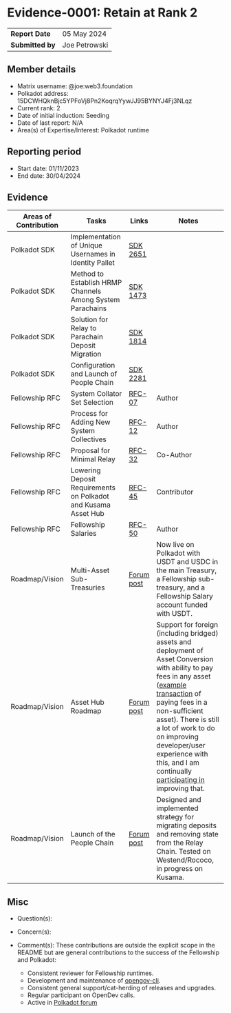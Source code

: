 # Evidence-0001: Retain at Rank 2

|                 |                                                                         |
| --------------- | ----------------------------------------------------------------------- |
| **Report Date** | 05 May 2024                                                             |
| **Submitted by**| Joe Petrowski                                                           |

## Member details

- Matrix username: @joe:web3.foundation
- Polkadot address: 15DCWHQknBjc5YPFoVj8Pn2KoqrqYywJJ95BYNYJ4Fj3NLqz
- Current rank: 2
- Date of initial induction: Seeding
- Date of last report: N/A
- Area(s) of Expertise/Interest: Polkadot runtime

## Reporting period

- Start date: 01/11/2023
- End date: 30/04/2024

## Evidence

| Areas of Contribution | Tasks  | Links   | Notes   |
|---|---|---|---|
| Polkadot SDK | Implementation of Unique Usernames in Identity Pallet | [SDK 2651](https://github.com/paritytech/polkadot-sdk/pull/2651) |  |
| Polkadot SDK | Method to Establish HRMP Channels Among System Parachains | [SDK 1473](https://github.com/paritytech/polkadot-sdk/pull/1473) |   |
| Polkadot SDK | Solution for Relay to Parachain Deposit Migration | [SDK 1814](https://github.com/paritytech/polkadot-sdk/pull/1814) |   |
| Polkadot SDK | Configuration and Launch of People Chain | [SDK 2281](https://github.com/paritytech/polkadot-sdk/pull/2281) |   |
| Fellowship RFC | System Collator Set Selection | [RFC-07](https://github.com/polkadot-fellows/RFCs/pull/7) | Author |
| Fellowship RFC | Process for Adding New System Collectives | [RFC-12](https://github.com/polkadot-fellows/RFCs/pull/12) | Author |
| Fellowship RFC | Proposal for Minimal Relay | [RFC-32](https://github.com/polkadot-fellows/RFCs/pull/32) | Co-Author |
| Fellowship RFC | Lowering Deposit Requirements on Polkadot and Kusama Asset Hub | [RFC-45](https://github.com/polkadot-fellows/RFCs/pull/45) | Contributor |
| Fellowship RFC | Fellowship Salaries | [RFC-50](https://github.com/polkadot-fellows/RFCs/pull/50) | Author |
| Roadmap/Vision | Multi-Asset Sub-Treasuries | [Forum post](https://forum.polkadot.network/t/collective-based-multi-asset-treasuries/2899) | Now live on Polkadot with USDT and USDC in the main Treasury, a Fellowship sub-treasury, and a Fellowship Salary account funded with USDT. |
| Roadmap/Vision | Asset Hub Roadmap | [Forum post](https://forum.polkadot.network/t/statemint-update-roadmap/1200) | Support for foreign (including bridged) assets and deployment of Asset Conversion with ability to pay fees in any asset ([example transaction](https://assethub-polkadot.subscan.io/extrinsic/6122526-2) of paying fees in a non-sufficient asset). There is still a lot of work to do on improving developer/user experience with this, and I am continually [participating in](https://forum.polkadot.network/t/asset-hub-brainstorming-session-call-notes-and-discussion-continuation/7260) improving that. |
| Roadmap/Vision | Launch of the People Chain | [Forum post](https://forum.polkadot.network/t/people-chain-launch-and-identity-migration-plan/5930) | Designed and implemented strategy for migrating deposits and removing state from the Relay Chain. Tested on Westend/Rococo, in progress on Kusama. |

## Misc

- Question(s): 

- Concern(s): 

- Comment(s): These contributions are outside the explicit scope in the README but are general
  contributions to the success of the Fellowship and Polkadot:
	- Consistent reviewer for Fellowship runtimes.
	- Development and maintenance of [opengov-cli](https://github.com/joepetrowski/opengov-cli).
	- Consistent general support/cat-herding of releases and upgrades.
	- Regular participant on OpenDev calls.
	- Active in [Polkadot forum](https://forum.polkadot.network/u/joepetrowski/activity)
